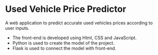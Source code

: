 # Used Vehicle Price Predictor
A web application to predict accurate used vehicles prices according to user inputs.

- The front-end is developed using Html, CSS and JavaScript.
- Python is used to create the model of the project.
- Flask is used to connect the model with front-end.
